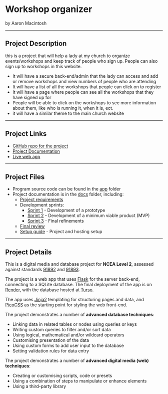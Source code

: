 # Workshop organizer

by Aaron Macintosh


---

## Project Description

this is a project that will help a lady at my church to organize events/workshops 
and keep track of people who sign up. People can also sign up to workshops in this website.

- It will have a secure back-end/admin that the lady can access and add or remove workshops and view numbers of people who are attending
- It will have a list of all the workshops that people can click on to register
- It will have a page where people can see all the workshops that they have signed up for
- People will be able to click on the workshops to see more information about them, like who is running it, when it is, ect.
- it will have a similar theme to the main church website


---

## Project Links

- [GitHub repo for the project](https://github.com/waimea-ammacintosh/workshop-register-project)
- [Project Documentation](https://waimea-ammacintosh.github.io/workshop-register-project/)
- [Live web app](https://workshop-register-project.onrender.com)


---

## Project Files

- Program source code can be found in the [app](app/) folder
- Project documentation is in the [docs](docs/) folder, including:
   - [Project requirements](docs/0-requirements.md)
   - Development sprints:
      - [Sprint 1](docs/1-sprint-1-prototype.md) - Development of a prototype
      - [Sprint 2](docs/2-sprint-2-mvp.md) - Development of a minimum viable product (MVP)
      - [Sprint 3](docs/3-sprint-3-refinement.md) - Final refinements
   - [Final review](docs/4-review.md)
   - [Setup guide](docs/setup.md) - Project and hosting setup

---

## Project Details

This is a digital media and database project for **NCEA Level 2**, assessed against standards [91892](docs/as91892.pdf) and [91893](docs/as91892.pdf).

The project is a web app that uses [Flask](https://flask.palletsprojects.com) for the server back-end, connecting to a SQLite database. The final deployment of the app is on [Render](https://render.com/), with the database hosted at [Turso](https://turso.tech/).

The app uses [Jinja2](https://jinja.palletsprojects.com/templates/) templating for structuring pages and data, and [PicoCSS](https://picocss.com/) as the starting point for styling the web front-end.

The project demonstrates a number of **advanced database techniques**:
- Linking data in related tables or nodes using queries or keys
- Writing custom queries to filter and/or sort data
- Using logical, mathematical and/or wildcard operators
- Customising presentation of the data
- Using custom forms to add user input to the database
- Setting validation rules for data entry

The project demonstrates a number of **advanced digital media (web) techniques**:
- Creating or customising scripts, code or presets
- Using a combination of steps to manipulate or enhance elements
- Using a third-party library



